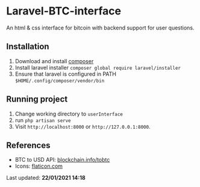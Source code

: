 # Laravel-BTC-interface
An html & css interface for bitcoin with backend support for user questions.

## Installation
1. Download and install [composer](https://getcomposer.org/download/)
2. Install laravel installer `composer global require laravel/installer`
3. Ensure that laravel is configured in PATH `$HOME/.config/composer/vendor/bin`

## Running project
1. Change working directory to `userInterface`
2. run `php artisan serve`
3. Visit `http://localhost:8000` or `http://127.0.0.1:8000`.

## References
- BTC to USD API: [blockchain.info/tobtc](https://blockchain.info/tobtc?currency=USD&value=1)
- Icons: [flaticon.com](https://www.flaticon.com/)

Last updated: **22/01/2021 14:18**
